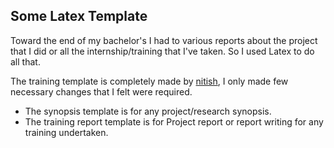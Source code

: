 ## Some Latex Template

Toward the end of my bachelor's I had to various reports about the project that I did or all the internship/training that I've taken. So I used Latex to do all that.

The training template is completely made by [nitish](https://github.com/nitish81299), I only made few necessary changes that I felt were required.

* The synopsis template is for any project/research synopsis.
* The training report template is for Project report or report writing for any training undertaken.
